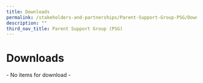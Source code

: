 ```yaml
---
title: Downloads
permalink: /stakeholders-and-partnerships/Parent-Support-Group-PSG/Downloads/
description: ""
third_nav_title: Parent Support Group (PSG)
---
```


# Downloads

\- No items for download -
